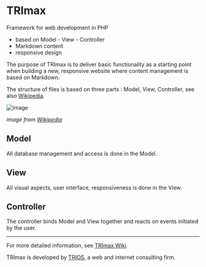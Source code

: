 # TRImax

Framework for web development in PHP 

- based on Model - View - Controller
- Markdown content
- responsive design

The purpose of TRImax is to deliver basic functionality as a starting point when building a new, responsive website where content management is based on Markdown.

The structure of files is based on three parts : Model, View, Controller, see also  [Wikipedia](http://en.wikipedia.org/wiki/Model%E2%80%93view%E2%80%93controller).

![image](http://upload.wikimedia.org/wikipedia/commons/b/b5/ModelViewControllerDiagram2.svg)

_image from [Wikipedia](http://nl.wikipedia.org/wiki/Model-view-controller-model)_

## Model

All database management and access is done in the Model.

## View

All visual aspects, user interface, responsiveness is done in the View.

## Controller 

The controller binds Model and View together and reacts on events initiated by the user. 

---

For more detailed information, see [TRImax Wiki](https://github.com/triosdirkvos/trimax/wiki).

TRImax is developed by [TRIOS](http://www.trios.be), a web and internet consulting firm. 
